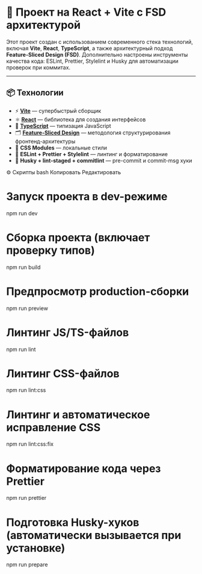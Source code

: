 # 🚀 Проект на React + Vite с FSD архитектурой

Этот проект создан с использованием современного стека технологий, включая **Vite**, **React**, **TypeScript**, а также архитектурный подход **Feature-Sliced Design (FSD)**. Дополнительно настроены инструменты качества кода: ESLint, Prettier, Stylelint и Husky для автоматизации проверок при коммитах.

---

## 📦 Технологии

- ⚡ **[Vite](https://vitejs.dev/)** — супербыстрый сборщик
- ⚛️ **[React](https://react.dev/)** — библиотека для создания интерфейсов
- 🧩 **[TypeScript](https://www.typescriptlang.org/)** — типизация JavaScript
- 🗂 **[Feature-Sliced Design](https://feature-sliced.design/)** — методология структурирования фронтенд-архитектуры
- 🎨 **CSS Modules** — локальные стили
- 🧹 **ESLint + Prettier + Stylelint** — линтинг и форматирование
- 🐶 **Husky + lint-staged + commitlint** — pre-commit и commit-msg хуки

⚙️ Скрипты
bash
Копировать
Редактировать
# Запуск проекта в dev-режиме
npm run dev

# Сборка проекта (включает проверку типов)
npm run build

# Предпросмотр production-сборки
npm run preview

# Линтинг JS/TS-файлов
npm run lint

# Линтинг CSS-файлов
npm run lint:css

# Линтинг и автоматическое исправление CSS
npm run lint:css:fix

# Форматирование кода через Prettier
npm run prettier

# Подготовка Husky-хуков (автоматически вызывается при установке)
npm run prepare
